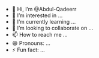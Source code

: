 - 👋 Hi, I’m @Abdul-Qadeerr
- 👀 I’m interested in ...
- 🌱 I’m currently learning ...
- 💞️ I’m looking to collaborate on ...
- 📫 How to reach me ...
- 😄 Pronouns: ...
- ⚡ Fun fact: ...

<!---
Abdul-Qadeerr/Abdul-Qadeerr is a ✨ special ✨ repository because its `README.md` (this file) appears on your GitHub profile.
You can click the Preview link to take a look at your changes.
--->
